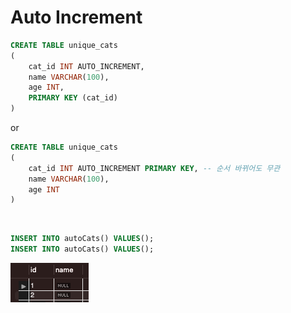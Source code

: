 # Auto Increment

```SQL
CREATE TABLE unique_cats
(
	cat_id INT AUTO_INCREMENT,
	name VARCHAR(100),
	age INT,
	PRIMARY KEY (cat_id)
)
```

or

```SQL
CREATE TABLE unique_cats
(
	cat_id INT AUTO_INCREMENT PRIMARY KEY, -- 순서 바뀌어도 무관
	name VARCHAR(100),
	age INT
)
```
<br>

```SQL
INSERT INTO autoCats() VALUES();
INSERT INTO autoCats() VALUES();
```

![](images/AutoIncrement.png)